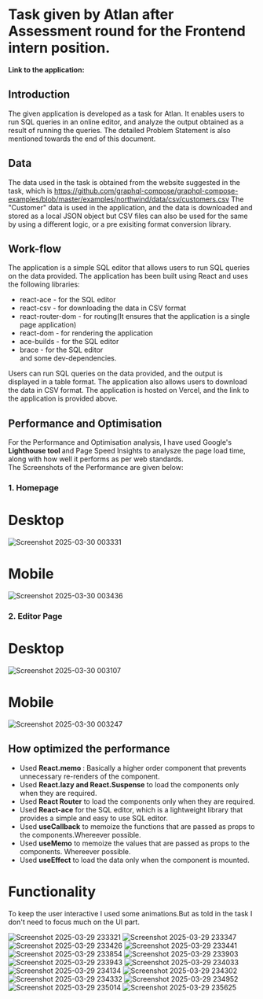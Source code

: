 # Task given by Atlan after Assessment round for the Frontend intern position.
<strong> Link to the application:</strong>
<br>
## Introduction
The given application is developed as a task for Atlan. It enables users to run SQL queries in an online editor, and analyze the output obtained as a result of running the queries.
The detailed Problem Statement is also mentioned towards the end of this document.

## Data
The data used in the task is obtained from the website suggested in the task, which is https://github.com/graphql-compose/graphql-compose-examples/blob/master/examples/northwind/data/csv/customers.csv The "Customer" data is used in the application, and the data is downloaded and stored as a local JSON object but CSV files can also be used for the same by using a different logic, or a pre exisiting format conversion library.

## Work-flow
The application is a simple SQL editor that allows users to run SQL queries on the data provided. The application has been built using React and uses the following libraries:<br/>
* react-ace - for the SQL editor <br/>
* react-csv - for downloading the data in CSV format<br/>
* react-router-dom - for routing(It ensures that the application is a single page application)<br/>
* react-dom - for rendering the application<br/>
* ace-builds - for the SQL editor<br/>
* brace - for the SQL editor <br/>
and some dev-dependencies.<br/>

Users can run SQL queries on the data provided, and the output is displayed in a table format. The application also allows users to download the data in CSV format. The application is hosted on Vercel, and the link to the application is provided above.
<br/>
## Performance and Optimisation
For the Performance and Optimisation analysis, I have used Google's <strong>Lighthouse tool </strong> and Page Speed Insights to analysze the page load time, along with how well it performs as per web standards.<br/>
The Screenshots of the Performance are given below:
<br/>
### 1. Homepage
# Desktop
![Screenshot 2025-03-30 003331](https://github.com/user-attachments/assets/3438e1ef-3820-4e25-b36b-11693e81bded)<br/>
# Mobile
![Screenshot 2025-03-30 003436](https://github.com/user-attachments/assets/4ad28447-d6f8-45dd-8efe-e2e4d646812f)

### 2. Editor Page 
# Desktop
![Screenshot 2025-03-30 003107](https://github.com/user-attachments/assets/b70901a1-998f-4847-8646-d31d7364568a)<br/>
# Mobile
![Screenshot 2025-03-30 003247](https://github.com/user-attachments/assets/1b08c774-a208-4316-a27a-cd52041fab87)<br/>

## How optimized the performance 
* Used <strong> React.memo </strong>: Basically a higher order component that prevents unnecessary re-renders of the component.
* Used <strong>React.lazy and React.Suspense</strong> to load the components only when they are required.   
* Used <strong>React Router</strong> to load the components only when they are required.
* Used <strong>React-ace</strong> for the SQL editor, which is a lightweight library that provides a simple and easy to use SQL editor.
* Used <strong>useCallback</strong> to memoize the functions that are passed as props to the components.Whereever possible.
* Used <strong>useMemo</strong> to memoize the values that are passed as props to the components. Whereever possible.
* Used <strong>useEffect</strong> to load the data only when the component is mounted.<br/>

# Functionality
To keep the user interactive I used some animations.But as told in the task I don't need to focus much on the UI part.

![Screenshot 2025-03-29 233321](https://github.com/user-attachments/assets/7b988ab4-5aea-4ce4-9d37-acd2c6f16f62)
![Screenshot 2025-03-29 233347](https://github.com/user-attachments/assets/5eaaae08-c932-42af-8681-80fd2cc445bb)
![Screenshot 2025-03-29 233426](https://github.com/user-attachments/assets/6f419d1f-3505-450c-a774-1963bc74782f)
![Screenshot 2025-03-29 233441](https://github.com/user-attachments/assets/aca8771e-891f-45ca-a0ef-474ee69c49da)
![Screenshot 2025-03-29 233854](https://github.com/user-attachments/assets/4d5ccc5c-c008-4e0d-a166-a92f8ed8dbbd)
![Screenshot 2025-03-29 233903](https://github.com/user-attachments/assets/ca40fcde-d6f5-4357-8c00-464d7307ed63)
![Screenshot 2025-03-29 233943](https://github.com/user-attachments/assets/0c399a05-18c2-42a5-b872-28af3d83430e)
![Screenshot 2025-03-29 234033](https://github.com/user-attachments/assets/fd8665b0-b2c5-4c14-af4f-d6bbc12395ca)
![Screenshot 2025-03-29 234134](https://github.com/user-attachments/assets/b04c9e21-7626-4b47-869b-bc912ba1c8b6)
![Screenshot 2025-03-29 234302](https://github.com/user-attachments/assets/a1c12569-765a-4399-81ac-625083b05fe3)
![Screenshot 2025-03-29 234332](https://github.com/user-attachments/assets/4dd417f2-972e-41bb-af6c-2e41c7466b57)
![Screenshot 2025-03-29 234952](https://github.com/user-attachments/assets/21822a44-c059-4c77-8b80-25a21c295bd8)
![Screenshot 2025-03-29 235014](https://github.com/user-attachments/assets/a1a48a7f-00bb-4c15-9c09-3cf257224047)
![Screenshot 2025-03-29 235625](https://github.com/user-attachments/assets/b4129163-cf05-4fd6-bece-578995ee90d2)
